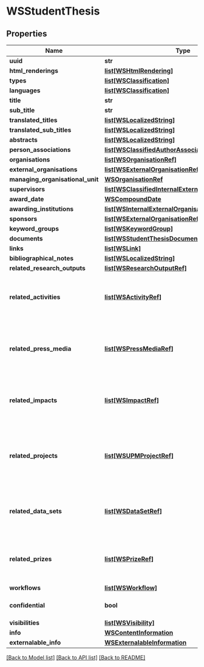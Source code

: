 # WSStudentThesis

## Properties
Name | Type | Description | Notes
------------ | ------------- | ------------- | -------------
**uuid** | **str** |  | [optional] 
**html_renderings** | [**list[WSHtmlRendering]**](WSHtmlRendering.md) |  | [optional] 
**types** | [**list[WSClassification]**](WSClassification.md) |  | [optional] 
**languages** | [**list[WSClassification]**](WSClassification.md) |  | [optional] 
**title** | **str** |  | [optional] 
**sub_title** | **str** |  | [optional] 
**translated_titles** | [**list[WSLocalizedString]**](WSLocalizedString.md) |  | [optional] 
**translated_sub_titles** | [**list[WSLocalizedString]**](WSLocalizedString.md) |  | [optional] 
**abstracts** | [**list[WSLocalizedString]**](WSLocalizedString.md) |  | [optional] 
**person_associations** | [**list[WSClassifiedAuthorAssociation]**](WSClassifiedAuthorAssociation.md) |  | [optional] 
**organisations** | [**list[WSOrganisationRef]**](WSOrganisationRef.md) |  | [optional] 
**external_organisations** | [**list[WSExternalOrganisationRef]**](WSExternalOrganisationRef.md) |  | [optional] 
**managing_organisational_unit** | [**WSOrganisationRef**](WSOrganisationRef.md) |  | [optional] 
**supervisors** | [**list[WSClassifiedInternalExternalPersonAssociation]**](WSClassifiedInternalExternalPersonAssociation.md) |  | [optional] 
**award_date** | [**WSCompoundDate**](WSCompoundDate.md) |  | [optional] 
**awarding_institutions** | [**list[WSInternalExternalOrganisationAssociation]**](WSInternalExternalOrganisationAssociation.md) |  | [optional] 
**sponsors** | [**list[WSExternalOrganisationRef]**](WSExternalOrganisationRef.md) |  | [optional] 
**keyword_groups** | [**list[WSKeywordGroup]**](WSKeywordGroup.md) |  | [optional] 
**documents** | [**list[WSStudentThesisDocument]**](WSStudentThesisDocument.md) |  | [optional] 
**links** | [**list[WSLink]**](WSLink.md) |  | [optional] 
**bibliographical_notes** | [**list[WSLocalizedString]**](WSLocalizedString.md) |  | [optional] 
**related_research_outputs** | [**list[WSResearchOutputRef]**](WSResearchOutputRef.md) |  | [optional] 
**related_activities** | [**list[WSActivityRef]**](WSActivityRef.md) | Only available when the Activity module is enabled | [optional] 
**related_press_media** | [**list[WSPressMediaRef]**](WSPressMediaRef.md) | Only available when the Press / Media module is enabled | [optional] 
**related_impacts** | [**list[WSImpactRef]**](WSImpactRef.md) | Only available when the Impact module is enabled | [optional] 
**related_projects** | [**list[WSUPMProjectRef]**](WSUPMProjectRef.md) | Only available when the Unified Project Model module is enabled | [optional] 
**related_data_sets** | [**list[WSDataSetRef]**](WSDataSetRef.md) | Only available when the DataSet module is enabled | [optional] 
**related_prizes** | [**list[WSPrizeRef]**](WSPrizeRef.md) | Only available when the Prize module is enabled | [optional] 
**workflows** | [**list[WSWorkflow]**](WSWorkflow.md) |  | [optional] 
**confidential** | **bool** |  | [optional] [default to False]
**visibilities** | [**list[WSVisibility]**](WSVisibility.md) |  | [optional] 
**info** | [**WSContentInformation**](WSContentInformation.md) |  | [optional] 
**externalable_info** | [**WSExternalableInformation**](WSExternalableInformation.md) |  | [optional] 

[[Back to Model list]](../README.md#documentation-for-models) [[Back to API list]](../README.md#documentation-for-api-endpoints) [[Back to README]](../README.md)


